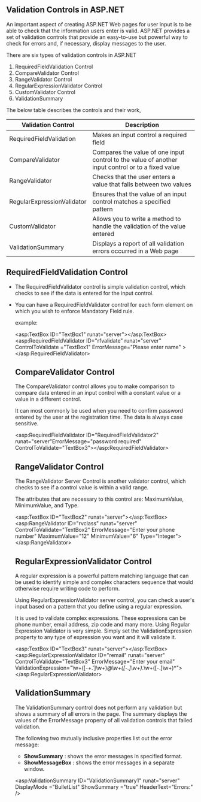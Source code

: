 ## Validation Controls in ASP.NET

 

An important aspect of creating ASP.NET Web pages for user input is to be able to check that the information users enter is valid. ASP.NET provides a set of validation controls that provide an easy-to-use but powerful way to check for errors and, if necessary, display messages to the user.

 

There are six types of validation controls in ASP.NET

1. RequiredFieldValidation Control
2. CompareValidator Control
3. RangeValidator Control
4. RegularExpressionValidator Control
5. CustomValidator Control
6. ValidationSummary

The below table describes the controls and their work,

 

| Validation Control         | Description                                                  |
| -------------------------- | ------------------------------------------------------------ |
| RequiredFieldValidation    | Makes an input control a required field                      |
| CompareValidator           | Compares the value of one input control to the value of another input control or to a fixed value |
| RangeValidator             | Checks that the user enters a value that falls between two values |
| RegularExpressionValidator | Ensures that the value of an input control matches a specified pattern |
| CustomValidator            | Allows you to write a method to handle the validation of the value entered |
| ValidationSummary          | Displays a report of all validation errors occurred in a Web page |

## RequiredFieldValidation Control

 

- The RequiredFieldValidator control is simple validation control, which checks to see if the data is entered for the input control. 

- You can have a RequiredFieldValidator control for each form element on which you wish to enforce Mandatory Field rule.

  example:

  <asp:TextBox ID="TextBox1" runat="server"></asp:TextBox>
              <asp:RequiredFieldValidator ID="rfvalidate" runat="server" ControlToValidate ="TextBox1" ErrorMessage="Please enter name" ></asp:RequiredFieldValidator><br />

  ## CompareValidator Control

   

  The CompareValidator control allows you to make comparison to compare data entered in an input control with a constant value or a value in a different control.

   

  It can most commonly be used when you need to confirm password entered by the user at the registration time. The data is always case sensitive.

  <asp:RequiredFieldValidator ID="RequiredFieldValidator2" runat="server"ErrorMessage="password required"  ControlToValidate="TextBox3"></asp:RequiredFieldValidator> 

  ## RangeValidator Control

   

  The RangeValidator Server Control is another validator control, which checks to see if a control value is within a valid range. 

  The attributes that are necessary to this control are: MaximumValue, MinimumValue, and Type.

  <asp:TextBox ID="TextBox2" runat="server"></asp:TextBox>
              <asp:RangeValidator ID="rvclass" runat="server" ControlToValidate="TextBox2" ErrorMessage="Enter your phone number" MaximumValue="12" MinimumValue="6" Type="Integer">
              </asp:RangeValidator>

  ## RegularExpressionValidator Control

   

  A regular expression is a powerful pattern matching language that can be used to identify simple and complex characters sequence that would otherwise require writing code to perform.

   

  Using RegularExpressionValidator server control, you can check a user's input based on a pattern that you define using a regular expression.

   

  It is used to validate complex expressions. These expressions can be phone number, email address, zip code and many more. Using Regular Expression Validator is very simple. Simply set the ValidationExpression property to any type of expression you want and it will validate it.

  <asp:TextBox ID="TextBox3" runat="server"></asp:TextBox>
              <asp:RegularExpressionValidator ID="remail" runat="server"  ControlToValidate="TextBox3" ErrorMessage="Enter your email" 
                 ValidationExpression="\w+([-+.']\w+)*@\w+([-.]\w+)*\.\w+([-.]\w+)*"> </asp:RegularExpressionValidator>

  ## ValidationSummary

  The ValidationSummary control does not perform any validation but shows a summary of all errors in the page. The summary displays the values of the ErrorMessage property of all validation controls that failed validation.

  The following two mutually inclusive properties list out the error message:

  - **ShowSummary** : shows the error messages in specified format.
  - **ShowMessageBox** : shows the error messages in a separate window.

  <asp:ValidationSummary ID="ValidationSummary1" runat="server" 
        DisplayMode ="BulletList" ShowSummary ="true" HeaderText="Errors:" />

  